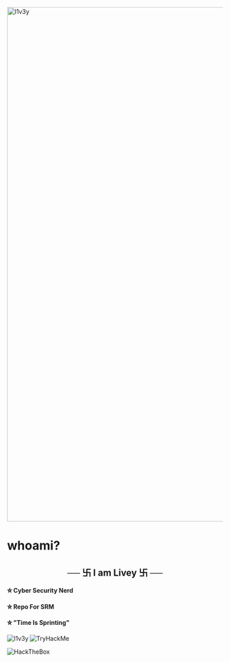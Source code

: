 <img align="center" width="1200" src="https://external-content.duckduckgo.com/iu/?u=https%3A%2F%2Fi.pinimg.com%2Foriginals%2Fda%2F41%2Fab%2Fda41ab5851b4f8f2394622f8cadf5002.jpg&f=1&nofb=1" alt="l1v3y" />
<h1 alight="center">whoami?</h1>
<h2 align="center">── 卐 I am Livey 卐 ──</h2>

<h4 align="left">⛦ Cyber Security Nerd</h4>
<h4 align="left">⛦ Repo For SRM</h4>
<h4 align="left">⛦ "Time Is Sprinting"</h4>


<p><img src="https://tryhackme-badges.s3.amazonaws.com/livey..png" alt="TryHackMe">
<img align="left" src="https://github-readme-stats.vercel.app/api/top-langs?username=l1v3y&show_icons=true&locale=en&layout=compact&title_color=ffffff&bg_color=000000&text_color=ffffff&icon_color=ffffff&hide_border=true" alt="l1v3y" /></p>
<p><img src="https://www.hackthebox.eu/badge/image/42767" alt="HackTheBox"></p>
